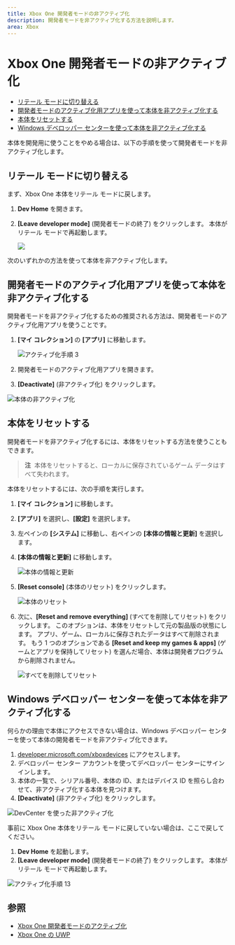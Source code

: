 ```yaml
---
title: Xbox One 開発者モードの非アクティブ化
description: 開発者モードを非アクティブ化する方法を説明します。
area: Xbox
---
```


# Xbox One 開発者モードの非アクティブ化

* [リテール モードに切り替える](#switch-to-retail-mode)
* [開発者モードのアクティブ化用アプリを使って本体を非アクティブ化する](#deactivate-your-console-using-the-dev-mode-activation-app)  
* [本体をリセットする](#reset-your-console)
* [Windows デベロッパー センターを使って本体を非アクティブ化する](#deactivate-your-console-using-windows-dev-center)

本体を開発用に使うことをやめる場合は、以下の手順を使って開発者モードを非アクティブ化します。

## リテール モードに切り替える
まず、Xbox One 本体をリテール モードに戻します。

1. **Dev Home** を開きます。
2. **[Leave developer mode]** (開発者モードの終了) をクリックします。  本体がリテール モードで再起動します。  

   ![](images/deactivation-leave-dev-mode.png)

次のいずれかの方法を使って本体を非アクティブ化します。

## 開発者モードのアクティブ化用アプリを使って本体を非アクティブ化する

開発者モードを非アクティブ化するための推奨される方法は、開発者モードのアクティブ化用アプリを使うことです。 

1. **[マイ コレクション]** の **[アプリ]** に移動します。
  
   ![アクティブ化手順 3](images/activation-step-3.png)    
   
2.  開発者モードのアクティブ化用アプリを開きます。    
3.  **[Deactivate]** (非アクティブ化) をクリックします。
  
![本体の非アクティブ化](images/deactivation-app.png)

## 本体をリセットする

開発者モードを非アクティブ化するには、本体をリセットする方法を使うこともできます。  

> **注**&nbsp;&nbsp;本体をリセットすると、ローカルに保存されているゲーム データはすべて失われます。

本体をリセットするには、次の手順を実行します。

1.  **[マイ コレクション]** に移動します。  
2.  **[アプリ]** を選択し、**[設定]** を選択します。  
3.  左ペインの **[システム]** に移動し、右ペインの **[本体の情報と更新]** を選択します。  
4.  **[本体の情報と更新]** に移動します。  
   
    ![本体の情報と更新](images/deactivation-console-info-updates.png)  
    
5.  **[Reset console]** (本体のリセット) をクリックします。
    
    ![本体のリセット](images/deactivation-reset-console.png)
    
6.  次に、**[Reset and remove everything]** (すべてを削除してリセット) をクリックします。 このオプションは、本体をリセットして元の製品版の状態にします。  アプリ、ゲーム、ローカルに保存されたデータはすべて削除されます。 もう 1 つのオプションである **[Reset and keep my games & apps]** (ゲームとアプリを保持してリセット) を選んだ場合、本体は開発者プログラムから削除されません。  
   
    ![すべてを削除してリセット](images/deactivation-reset-remove.png)

## Windows デベロッパー センターを使って本体を非アクティブ化する

何らかの理由で本体にアクセスできない場合は、Windows デベロッパー センターを使って本体の開発者モードを非アクティブ化できます。

1. [developer.microsoft.com/xboxdevices](https://developer.microsoft.com/xboxdevices) にアクセスします。    
2. デベロッパー センター アカウントを使ってデベロッパー センターにサインインします。    
3. 本体の一覧で、シリアル番号、本体の ID、またはデバイス ID を照らし合わせて、非アクティブ化する本体を見つけます。  
4. **[Deactivate]** (非アクティブ化) をクリックします。  
  
![DevCenter を使った非アクティブ化](images/deactivation-devcenter.png)

事前に Xbox One 本体をリテール モードに戻していない場合は、ここで戻してください。

1. **Dev Home** を起動します。
2. **[Leave developer mode]** (開発者モードの終了) をクリックします。  本体がリテール モードで再起動します。

![アクティブ化手順 13](images/activation-step-13.png)

## 参照
- [Xbox One 開発者モードのアクティブ化](devkit-activation.md)
- [Xbox One の UWP](index.md)


<!--HONumber=Mar16_HO5-->


